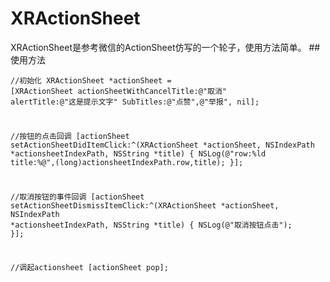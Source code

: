 # XRActionSheet
XRActionSheet是参考微信的ActionSheet仿写的一个轮子，使用方法简单。
##使用方法
<code><pre>//初始化
  XRActionSheet *actionSheet = [XRActionSheet actionSheetWithCancelTitle:@"取消" alertTitle:@"这是提示文字" SubTitles:@"点赞",@"举报", nil];
    
  //按钮的点击回调
  [actionSheet setActionSheetDidItemClick:^(XRActionSheet *actionSheet, NSIndexPath *actionsheetIndexPath, NSString *title) {
      NSLog(@"row:%ld title:%@",(long)actionsheetIndexPath.row,title);
  }];
  
  //取消按钮的事件回调
  [actionSheet setActionSheetDismissItemClick:^(XRActionSheet *actionSheet, NSIndexPath *actionsheetIndexPath, NSString *title) {
      NSLog(@"取消按钮点击");
  }];
    
  //调起actionsheet
  [actionSheet pop];
</pre></code>
